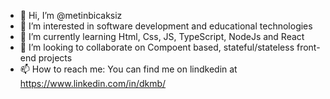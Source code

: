 - 👋 Hi, I’m @metinbicaksiz
- 👀 I’m interested in software development and educational technologies
- 🌱 I’m currently learning Html, Css, JS, TypeScript, NodeJs and React
- 💞️ I’m looking to collaborate on Compoent based, stateful/stateless front-end projects
- 📫 How to reach me: You can find me on lindkedin at https://www.linkedin.com/in/dkmb/

<!---
metinbicaksiz/metinbicaksiz is a ✨ special ✨ repository because its `README.md` (this file) appears on your GitHub profile.
You can click the Preview link to take a look at your changes.
--->
